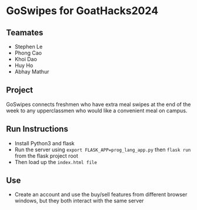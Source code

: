 # GoSwipes for GoatHacks2024

## Teamates
* Stephen Le
* Phong Cao
* Khoi Dao
* Huy Ho
* Abhay Mathur

## Project

GoSwipes connects freshmen who have extra meal swipes at the end of the week to any upperclassmen who would like a convenient meal on campus. 


## Run Instructions
* Install Python3 and flask
* Run the server using ```export FLASK_APP=prog_lang_app.py``` then ```flask run``` from the flask project root
* Then load up the ```index.html file```

## Use
* Create an account and use the buy/sell features from different browser windows, but they both interact with the same server


